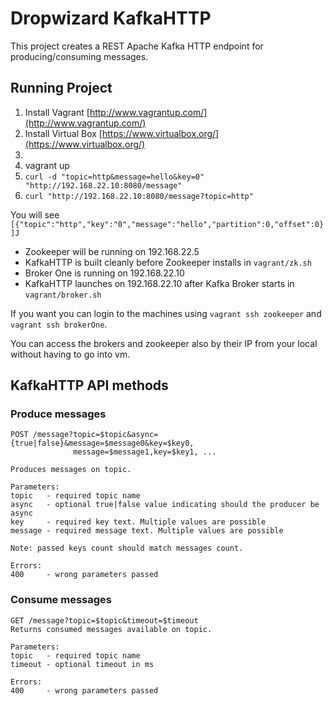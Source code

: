 # Dropwizard KafkaHTTP

This project creates a REST Apache Kafka HTTP endpoint for producing/consuming messages.

## Running Project

1) Install Vagrant [http://www.vagrantup.com/](http://www.vagrantup.com/)  
2) Install Virtual Box [https://www.virtualbox.org/](https://www.virtualbox.org/)  
3)
4) vagrant up  
5) `curl -d "topic=http&message=hello&key=0" "http://192.168.22.10:8080/message"`
6) `curl "http://192.168.22.10:8080/message?topic=http"`    

You will see `[{"topic":"http","key":"0","message":"hello","partition":0,"offset":0}]J`

* Zookeeper will be running on 192.168.22.5
* KafkaHTTP is built cleanly before Zookeeper installs in `vagrant/zk.sh`
* Broker One is running on 192.168.22.10
* KafkaHTTP launches on 192.168.22.10 after Kafka Broker starts in `vagrant/broker.sh`

If you want you can login to the machines using `vagrant ssh zookeeper` and `vagrant ssh brokerOne`.    

You can access the brokers and zookeeper also by their IP from your local without having to go into vm.    

## KafkaHTTP API methods

### Produce messages
```
POST /message?topic=$topic&async={true|false}&message=$message0&key=$key0,
              message=$message1,key=$key1, ...

Produces messages on topic.

Parameters:
topic   - required topic name
async   - optional true|false value indicating should the producer be async
key     - required key text. Multiple values are possible
message - required message text. Multiple values are possible

Note: passed keys count should match messages count.

Errors:
400     - wrong parameters passed
```

### Consume messages
```
GET /message?topic=$topic&timeout=$timeout
Returns consumed messages available on topic.

Parameters:
topic   - required topic name
timeout - optional timeout in ms

Errors:
400     - wrong parameters passed
```

